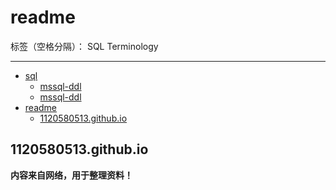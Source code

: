 # readme

标签（空格分隔）： SQL Terminology

---
* [sql](#sql)
  * [mssql-ddl](\sql\mssql-ddl)
  * [mssql-ddl](#sql\mssql-ddl)
* [readme](#readme)
  * [1120580513\.github\.io](#1120580513githubio)

## 1120580513.github.io
**内容来自网络，用于整理资料！**